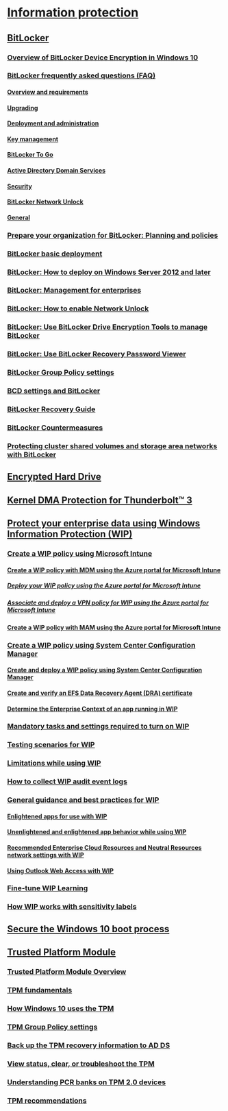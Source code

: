 # [Information protection](index.md)

## [BitLocker](bitlocker\bitlocker-overview.md)
### [Overview of BitLocker Device Encryption in Windows 10](bitlocker\bitlocker-device-encryption-overview-windows-10.md)
### [BitLocker frequently asked questions (FAQ)](bitlocker\bitlocker-frequently-asked-questions.md)
#### [Overview and requirements](bitlocker\bitlocker-overview-and-requirements-faq.md)
#### [Upgrading](bitlocker\bitlocker-upgrading-faq.md)
#### [Deployment and administration](bitlocker\bitlocker-deployment-and-administration-faq.md)
#### [Key management](bitlocker\bitlocker-key-management-faq.md)
#### [BitLocker To Go](bitlocker\bitlocker-to-go-faq.md)
#### [Active Directory Domain Services](bitlocker\bitlocker-and-adds-faq.md)
#### [Security](bitlocker\bitlocker-security-faq.md)
#### [BitLocker Network Unlock](bitlocker\bitlocker-network-unlock-faq.md)
#### [General](bitlocker\bitlocker-using-with-other-programs-faq.md)
### [Prepare your organization for BitLocker: Planning and policies](bitlocker\prepare-your-organization-for-bitlocker-planning-and-policies.md)
### [BitLocker basic deployment](bitlocker\bitlocker-basic-deployment.md)
### [BitLocker: How to deploy on Windows Server 2012 and later](bitlocker\bitlocker-how-to-deploy-on-windows-server.md)
### [BitLocker: Management for enterprises](bitlocker\bitlocker-management-for-enterprises.md)
### [BitLocker: How to enable Network Unlock](bitlocker\bitlocker-how-to-enable-network-unlock.md)
### [BitLocker: Use BitLocker Drive Encryption Tools to manage BitLocker](bitlocker\bitlocker-use-bitlocker-drive-encryption-tools-to-manage-bitlocker.md)
### [BitLocker: Use BitLocker Recovery Password Viewer](bitlocker\bitlocker-use-bitlocker-recovery-password-viewer.md)
### [BitLocker Group Policy settings](bitlocker\bitlocker-group-policy-settings.md)
### [BCD settings and BitLocker](bitlocker\bcd-settings-and-bitlocker.md)
### [BitLocker Recovery Guide](bitlocker\bitlocker-recovery-guide-plan.md)
### [BitLocker Countermeasures](bitlocker\bitlocker-countermeasures.md)
### [Protecting cluster shared volumes and storage area networks with BitLocker](bitlocker\protecting-cluster-shared-volumes-and-storage-area-networks-with-bitlocker.md)

## [Encrypted Hard Drive](encrypted-hard-drive.md)

## [Kernel DMA Protection for Thunderbolt™ 3](kernel-dma-protection-for-thunderbolt.md)

## [Protect your enterprise data using Windows Information Protection (WIP)](windows-information-protection\protect-enterprise-data-using-wip.md)
### [Create a WIP policy using Microsoft Intune](windows-information-protection\overview-create-wip-policy.md)
#### [Create a WIP policy with MDM using the Azure portal for Microsoft Intune](windows-information-protection\create-wip-policy-using-intune-azure.md)
##### [Deploy your WIP policy using the Azure portal for Microsoft Intune](windows-information-protection\deploy-wip-policy-using-intune-azure.md)
##### [Associate and deploy a VPN policy for WIP using the Azure portal for Microsoft Intune](windows-information-protection\create-vpn-and-wip-policy-using-intune-azure.md)
#### [Create a WIP policy with MAM using the Azure portal for Microsoft Intune](windows-information-protection\create-wip-policy-using-mam-intune-azure.md)
### [Create a WIP policy using System Center Configuration Manager](windows-information-protection\overview-create-wip-policy-sccm.md)
#### [Create and deploy a WIP policy using System Center Configuration Manager](windows-information-protection\create-wip-policy-using-sccm.md)
#### [Create and verify an EFS Data Recovery Agent (DRA) certificate](windows-information-protection\create-and-verify-an-efs-dra-certificate.md)
#### [Determine the Enterprise Context of an app running in WIP](windows-information-protection\wip-app-enterprise-context.md)
### [Mandatory tasks and settings required to turn on WIP](windows-information-protection\mandatory-settings-for-wip.md)
### [Testing scenarios for WIP](windows-information-protection\testing-scenarios-for-wip.md)
### [Limitations while using WIP](windows-information-protection\limitations-with-wip.md)
### [How to collect WIP audit event logs](windows-information-protection\collect-wip-audit-event-logs.md)
### [General guidance and best practices for WIP](windows-information-protection\guidance-and-best-practices-wip.md)
#### [Enlightened apps for use with WIP](windows-information-protection\enlightened-microsoft-apps-and-wip.md)
#### [Unenlightened and enlightened app behavior while using WIP](windows-information-protection\app-behavior-with-wip.md)
#### [Recommended Enterprise Cloud Resources and Neutral Resources network settings with WIP](windows-information-protection\recommended-network-definitions-for-wip.md)
#### [Using Outlook Web Access with WIP](windows-information-protection\using-owa-with-wip.md)
### [Fine-tune WIP Learning](windows-information-protection\wip-learning.md)
### [How WIP works with sensitivity labels](windows-information-protection\how-wip-works-with-labels.md)

## [Secure the Windows 10 boot process](secure-the-windows-10-boot-process.md)

## [Trusted Platform Module](tpm/trusted-platform-module-top-node.md)
### [Trusted Platform Module Overview](tpm/trusted-platform-module-overview.md)
### [TPM fundamentals](tpm/tpm-fundamentals.md)
### [How Windows 10 uses the TPM](tpm/how-windows-uses-the-tpm.md)
### [TPM Group Policy settings](tpm/trusted-platform-module-services-group-policy-settings.md)
### [Back up the TPM recovery information to AD DS](tpm/backup-tpm-recovery-information-to-ad-ds.md)
### [View status, clear, or troubleshoot the TPM](tpm/initialize-and-configure-ownership-of-the-tpm.md)
### [Understanding PCR banks on TPM 2.0 devices](tpm/switch-pcr-banks-on-tpm-2-0-devices.md)
### [TPM recommendations](tpm/tpm-recommendations.md)



